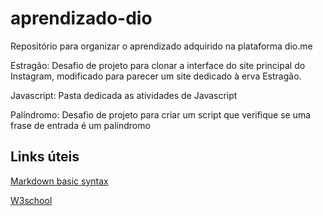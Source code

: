 # aprendizado-dio
 Repositório para organizar o aprendizado adquirido na plataforma dio.me

Estragão: Desafio de projeto para clonar a interface do site principal do Instagram, modificado para parecer um site dedicado à erva Estragão.

Javascript: Pasta dedicada as atividades de Javascript

Palíndromo: Desafio de projeto para criar um script que verifique se uma frase de entrada é um palíndromo

## Links úteis

[Markdown basic syntax](https://www.markdownguide.org/basic-syntax/)

[W3school](https://www.w3schools.com/)
